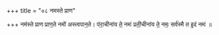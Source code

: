 +++
title = "०८ नमस्ते प्राण"

+++
नम॑स्ते प्राण प्राण॒ते नमो॑ अस्त्वपान॒ते। प॑रा॒चीना॑य ते॒ नमः॑ प्रती॒चीना॑य ते॒ नमः॒ सर्व॑स्मै त इ॒दं नमः॑ ॥
